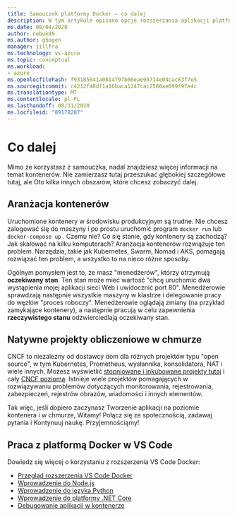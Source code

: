 ```yaml
---
title: Samouczek platformy Docker — co dalej
description: W tym artykule opisano opcje rozszerzania aplikacji platformy Docker z aranżacją przy użyciu natywnych projektów rozwiązania do obsługi rozwiązań w chmurze.
ms.date: 08/04/2020
author: nebuk89
ms.author: ghogen
manager: jillfra
ms.technology: vs-azure
ms.topic: conceptual
ms.workload:
- azure
ms.openlocfilehash: f93185641a0814797b66eae90714e04cac83f7e5
ms.sourcegitcommit: c4212f40df1a16baca1247cac2580ae699f97e4c
ms.translationtype: MT
ms.contentlocale: pl-PL
ms.lasthandoff: 08/31/2020
ms.locfileid: "89178287"
---
```

# <a name="whats-next"></a>Co dalej

Mimo że korzystasz z samouczka, nadal znajdziesz więcej informacji na temat kontenerów.
Nie zamierzasz tutaj przeszukać głębokiej szczegółowe tutaj, ale Oto kilka innych obszarów, które chcesz zobaczyć dalej.

## <a name="container-orchestration"></a>Aranżacja kontenerów

Uruchomione kontenery w środowisku produkcyjnym są trudne. Nie chcesz zalogować się do maszyny i po prostu uruchomić program `docker run` lub `docker-compose up` . Czemu nie? Co się stanie, gdy kontenery są zachodzą? Jak skalować na kilku komputerach? Aranżacja kontenerów rozwiązuje ten problem. Narzędzia, takie jak Kubernetes, Swarm, Nomad i AKS, pomagają rozwiązać ten problem, a wszystko to na nieco różne sposoby.

Ogólnym pomysłem jest to, że masz "menedżerów", którzy otrzymują **oczekiwany stan**. Ten stan może mieć wartość "chcę uruchomić dwa wystąpienia mojej aplikacji sieci Web i uwidocznić port 80". Menedżerowie sprawdzają następnie wszystkie maszyny w klastrze i delegowanie pracy do węzłów "proces roboczy". Menedżerowie oglądają zmiany (na przykład zamykające kontenery), a następnie pracują w celu zapewnienia **rzeczywistego stanu** odzwierciedlają oczekiwany stan.

## <a name="cloud-native-computing-foundation-projects"></a>Natywne projekty obliczeniowe w chmurze

CNCF to niezależny od dostawcy dom dla różnych projektów typu "open source", w tym Kubernetes, Prometheus, wysłannika, konsolidatora, NAT i wiele innych. Możesz wyświetlić [stopniowane i inkubowane projekty tutaj](https://www.cncf.io/projects/) i cały [CNCF poziomą](https://landscape.cncf.io/). Istnieje wiele projektów pomagających w rozwiązywaniu problemów dotyczących monitorowania, rejestrowania, zabezpieczeń, rejestrów obrazów, wiadomości i innych elementów.

Tak więc, jeśli dopiero zaczynasz Tworzenie aplikacji na poziomie kontenera i w chmurze, Witamy! Połącz się ze społecznością, zadawaj pytania i Kontynuuj naukę. Przyjemnościąmy!

## <a name="working-with-docker-in-vs-code"></a>Praca z platformą Docker w VS Code

Dowiedz się więcej o korzystaniu z rozszerzenia VS Code Docker:

- [Przegląd rozszerzenia VS Code Docker](https://code.visualstudio.com/docs/containers/overview)
- [Wprowadzenie do Node.js](https://code.visualstudio.com/docs/containers/quickstart-node)
- [Wprowadzenie do języka Python](https://code.visualstudio.com/docs/containers/quickstart-python)
- [Wprowadzenie do platformy .NET Core](https://code.visualstudio.com/docs/containers/quickstart-aspnet-core)
- [Debugowanie aplikacji w kontenerze](https://code.visualstudio.com/docs/containers/debug-common)
